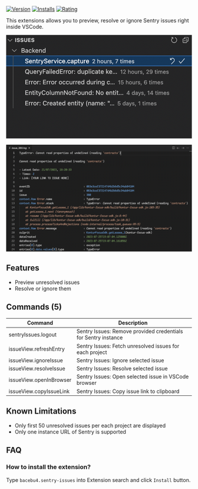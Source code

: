 [![Version](https://img.shields.io/visual-studio-marketplace/v/bacebu4.sentry-issues)](https://marketplace.visualstudio.com/items?itemName=bacebu4.sentry-issues)
[![Installs](https://img.shields.io/visual-studio-marketplace/i/bacebu4.sentry-issues)](https://marketplace.visualstudio.com/items?itemName=bacebu4.sentry-issues)
[![Rating](https://img.shields.io/visual-studio-marketplace/r/bacebu4.sentry-issues)](https://marketplace.visualstudio.com/items?itemName=bacebu4.sentry-issues)

This extensions allows you to preview, resolve or ignore Sentry issues right inside VSCode.

![Demo image](https://raw.githubusercontent.com/bacebu4/sentry-issues/main/img/demo.png)

![Second demo image](https://raw.githubusercontent.com/bacebu4/sentry-issues/main/img/demo2.png)

## Features

- Preview unresolved issues
- Resolve or ignore them

## Commands (5)

| Command                 | Description                                                    |
| ----------------------- | -------------------------------------------------------------- |
| sentryIssues.logout     | Sentry Issues: Remove provided credentials for Sentry instance |
| issueView.refreshEntry  | Sentry Issues: Fetch unresolved issues for each project        |
| issueView.ignoreIssue   | Sentry Issues: Ignore selected issue                           |
| issueView.resolveIssue  | Sentry Issues: Resolve selected issue                          |
| issueView.openInBrowser | Sentry Issues: Open selected issue in VSCode browser           |
| issueView.copyIssueLink | Sentry Issues: Copy issue link to clipboard                    |

## Known Limitations

- Only first 50 unresolved issues per each project are displayed
- Only one instance URL of Sentry is supported

## FAQ

### How to install the extension?

Type `bacebu4.sentry-issues` into Extension search and click `Install` button.
